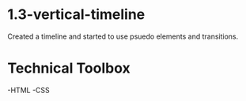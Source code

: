 # 1.3-vertical-timeline
Created a timeline and started to use psuedo elements and transitions.

# Technical Toolbox
-HTML -CSS
